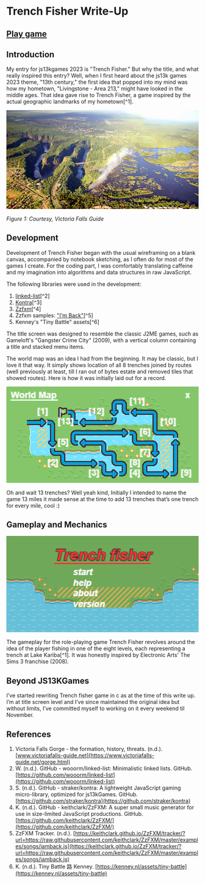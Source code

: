 # Trench Fisher Write-Up

## [Play game](./)

## Introduction
My entry for js13kgames 2023 is "Trench Fisher." But why the title, and what really inspired this entry? Well, when I first heard about the js13k games 2023 theme, "13th century," the first idea that popped into my mind was how my hometown, "Livingstone - Area 213," might have looked in the middle ages. That idea gave rise to Trench Fisher, a game inspired by the actual geographic landmarks of my hometown[^1].

![Victoria Falls Gorge](./assets/victoria-falls-aerial-batoka-gorge.jpg)

*Figure 1: Courtesy, Victoria Falls Guide*

## Development

Development of Trench Fisher began with the usual wireframing on a blank canvas, accompanied by notebook sketching, as I often do for most of the games I create. For the coding part, I was comfortably translating caffeine and my imagination into algorithms and data structures in raw JavaScript.

The following libraries were used in the development:

1. [linked-list](https://github.com/wooorm/linked-list)[^2]
2. [Kontra](https://github.com/straker/kontra)[^3]
3. [Zzfxm](https://github.com/keithclark/ZzFXM/)[^4]
4. Zzfxm samples: ["I'm Back"](https://keithclark.github.io/ZzFXM/tracker/?url=https://raw.githubusercontent.com/keithclark/ZzFXM/master/examples/songs/iamback.js)[^5]
5. Kenney's "Tiny Battle" assets[^6]

The title screen was designed to resemble the classic J2ME games, such as Gameloft's "Gangster Crime City" (2009), with a vertical column containing a title and stacked menu items.

The world map was an idea I had from the beginning. It may be classic, but I love it that way. It simply shows location of all 8 trenches joined by routes (well previously at least, till I ran out of bytes estate and removed tiles that showed routes).
Here is how it was initially laid out for a record.

![WorldMap with Routes](./assets/worldmap-with-routes.png)

Oh and wait 13 trenches? Well yeah kind, Initially I intended to name the game 13 miles it made sense at the time to add 13 trenches that’s one trench for every mile, cool :)

## Gameplay and Mechanics

![Trench fisher screenshot](./assets/big_screenshot-2.png)

The gameplay for the role-playing game Trench Fisher revolves around the idea of the player fishing in one of the eight levels, each representing a trench at Lake Kariba[^1]. It was honestly inspired by Electronic Arts' The Sims 3 franchise (2008).

## Beyond JS13KGames

I’ve started rewriting Trench fisher game in c as at the time of this write up. I’m at title screen level and I’ve since maintained the original idea but without limits, I’ve committed myself to working on it every weekend til November.

## References

1. Victoria Falls Gorge - the formation, history, threats. (n.d.). [www.victoriafalls-guide.net](https://www.victoriafalls-guide.net/gorge.html)
2. W. (n.d.). GitHub - wooorm/linked-list: Minimalistic linked lists. GitHub. [https://github.com/wooorm/linked-list](https://github.com/wooorm/linked-list)
3. S. (n.d.). GitHub - straker/kontra: A lightweight JavaScript gaming micro-library, optimized for js13kGames. GitHub. [https://github.com/straker/kontra](https://github.com/straker/kontra)
4. K. (n.d.). GitHub - keithclark/ZzFXM: A super small music generator for use in size-limited JavaScript productions. GitHub. [https://github.com/keithclark/ZzFXM/](https://github.com/keithclark/ZzFXM/)
5. ZzFXM Tracker. (n.d.). [https://keithclark.github.io/ZzFXM/tracker/?url=https://raw.githubusercontent.com/keithclark/ZzFXM/master/examples/songs/iamback.js](https://keithclark.github.io/ZzFXM/tracker/?url=https://raw.githubusercontent.com/keithclark/ZzFXM/master/examples/songs/iamback.js)
6. K. (n.d.). Tiny Battle 路 Kenney. [https://kenney.nl/assets/tiny-battle](https://kenney.nl/assets/tiny-battle)
